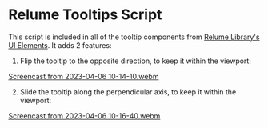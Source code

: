 # Relume Tooltips Script

This script is included in all of the tooltip components from [Relume Library's UI Elements](https://library.relume.io/ui-elements?ui-elements-categories=all). It adds 2 features:

1. Flip the tooltip to the opposite direction, to keep it within the viewport:

[Screencast from 2023-04-06 10-14-10.webm](https://user-images.githubusercontent.com/6022042/230241244-70c6fad0-af31-4608-b6a3-e135b64c6909.webm)

2. Slide the tooltip along the perpendicular axis, to keep it within the viewport:

[Screencast from 2023-04-06 10-16-40.webm](https://user-images.githubusercontent.com/6022042/230241536-adb972a1-fce3-4ed7-91b2-eef2a9877fbd.webm)
